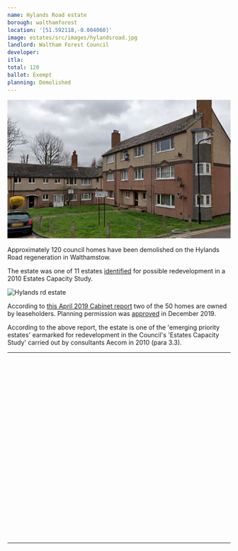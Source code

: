 ```yaml
---
name: Hylands Road estate
borough: walthamforest
location: '[51.592118,-0.004060]'
image: estates/src/images/hylandsroad.jpg
landlord: Waltham Forest Council
developer:
itla:
total: 120
ballot: Exempt
planning: Demolished 
---
```

![Hylands road estate](../estates/src/images/hylandsroad.jpg)

Approximately 120 council homes have been demolished on the Hylands Road regeneration in Walthamstow.

The estate was one of 11 estates [identified](https://democracy.walthamforest.gov.uk/documents/s10654/4.2.%20LSP%20report%20-%20Estates%20Review.pdf) for possible redevelopment in a 2010 Estates Capacity Study.

![Hylands rd estate](../estates/src/images/11estates.png)

According to [this April 2019 Cabinet report](https://democracy.walthamforest.gov.uk/ieDecisionDetails.aspx?ID=3213) two of the 50 homes are owned by leaseholders. Planning permission was [approved](https://www.guardian-series.co.uk/news/18085677.plans-knock-hylands-road-council-housing-build-120-new-homes-approved/) in December 2019.

According to the above report, the estate is one of the 'emerging priority estates' earmarked for redevelopment in the Council's 'Estates Capacity Study' carried out by consultants Aecom in 2010 (para 3.3). 

---

<!------------THE CODE BELOW RENDERS THE MAP - DO NOT EDIT! ---------------------------->

<div id="map" style="width: 100%; height: 400px;"></div>

<script>
  var map = L.map('map').setView({{ location }}, 13);
  L.tileLayer('https://tile.openstreetmap.org/{z}/{x}/{y}.png', {
  maxZoom: 19,
attribution: '&copy; <a href="http://www.openstreetmap.org/copyright">OpenStreetMap</a>'
}).addTo(map);
var circle = L.circle({{ location }}, {
    color: 'red',
    fillColor: '#f03',
    fillOpacity: 0.5,
    radius: 500
}).addTo(map);
</script>

---